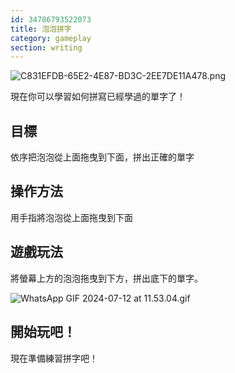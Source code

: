 ```yaml
---
id: 34786793522073
title: 泡泡拼字
category: gameplay
section: writing
---
```

![C831EFDB-65E2-4E87-BD3C-2EE7DE11A478.png](https://help.studycat.com/hc/article_attachments/34786813307289)

現在你可以學習如何拼寫已經學過的單字了！

目標
---------

依序把泡泡從上面拖曳到下面，拼出正確的單字

操作方法
--------

用手指將泡泡從上面拖曳到下面

遊戲玩法
------------------

將螢幕上方的泡泡拖曳到下方，拼出底下的單字。

![WhatsApp GIF 2024-07-12 at 11.53.04.gif](https://help.studycat.com/hc/article_attachments/34964575773977)

開始玩吧！
-----------

現在準備練習拼字吧！

